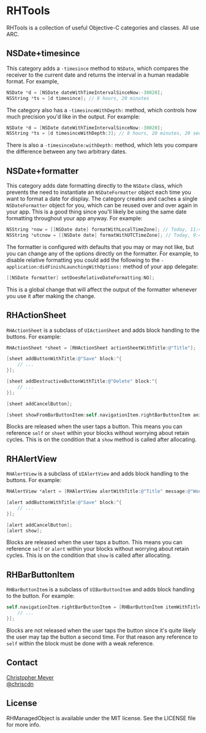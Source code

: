 # RHTools

RHTools is a collection of useful Objective-C categories and classes.  All use ARC.

## NSDate+timesince

This category adds a `-timesince` method to `NSDate`, which compares the receiver to the current date and returns the interval in a human readable format.  For example,

``` objective-c
NSDate *d = [NSDate dateWithTimeIntervalSinceNow:-30020];
NSString *ts = [d timesince]; // 8 hours, 20 minutes
```

The category also has a `-timesinceWithDepth:` method, which controls how much precision you'd like in the output.  For example:

``` objective-c
NSDate *d = [NSDate dateWithTimeIntervalSinceNow:-30020];
NSString *ts = [d timesinceWithDepth:3]; // 8 hours, 20 minutes, 20 seconds
```

There is also a `-timesinceDate:withDepth:` method, which lets you compare the difference between any two arbitrary dates.

## NSDate+formatter

This category adds date formatting directly to the `NSDate` class, which prevents the need to instantiate an `NSDateFormatter` object each time you want to format a date for display.  The category creates and caches a single `NSDateFormatter` object for you, which can be reused over and over again in your app.  This is a good thing since you'll likely be using the same date formatting throughout your app anyway.  For example:

``` objective-c
NSString *now = [[NSDate date] formatWithLocalTimeZone]; // Today, 11:45 AM
NSString *utcnow = [[NSDate date] formatWithUTCTimeZone]; // Today, 9:45 AM
```

The formatter is configured with defaults that you may or may not like, but you can change any of the options directly on the formatter.  For example, to disable relative formatting you could add the following to the `-application:didFinishLaunchingWithOptions:` method of your app delegate:

``` objective-c
[[NSDate formatter] setDoesRelativeDateFormatting:NO];
```

This is a global change that will affect the output of the formatter whenever you use it after making the change.

## RHActionSheet

`RHActionSheet` is a subclass of `UIActionSheet` and adds block handling to the buttons.  For example:

``` objective-c
RHActionSheet *sheet = [RHActionSheet actionSheetWithTitle:@"Title"];

[sheet addButtonWithTitle:@"Save" block:^{
	// ...
}];

[sheet addDestructiveButtonWithTitle:@"Delete" block:^{
	// ...
}];

[sheet addCancelButton];

[sheet showFromBarButtonItem:self.navigationItem.rightBarButtonItem animated:YES];
```

Blocks are released when the user taps a button.  This means you can reference `self` or `sheet` within your blocks without worrying about retain cycles.  This is on the condition that a `show` method is called after allocating.

## RHAlertView

`RHAlertView` is a subclass of `UIAlertView` and adds block handling to the buttons.  For example:

``` objective-c
RHAlertView *alert = [RHAlertView alertWithTitle:@"Title" message:@"Would you like to save?"];

[alert addButtonWithTitle:@"Save" block:^{
	// ...
}];

[alert addCancelButton];
[alert show];
```

Blocks are released when the user taps a button.  This means you can reference `self` or `alert` within your blocks without worrying about retain cycles.  This is on the condition that `show` is called after allocating.

## RHBarButtonItem

`RHBarButtonItem` is a subclass of `UIBarButtonItem` and adds block handling to the button.  For example:

``` objective-c
self.navigationItem.rightBarButtonItem = [RHBarButtonItem itemWithTitle:@"Edit" block:^{
	// ...
}];
```

Blocks are not released when the user taps the button since it's quite likely the user may tap the button a second time.  For that reason any reference to `self` within the block must be done with a weak reference.

## Contact

[Christopher Meyer](https://github.com/chriscdn)  
[@chriscdn](http://twitter.com/chriscdn)

## License
RHManagedObject is available under the MIT license. See the LICENSE file for more info.
